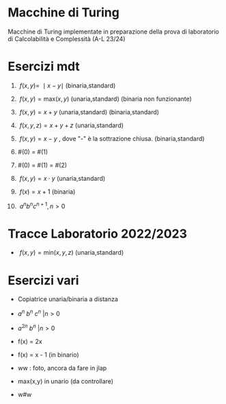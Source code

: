 # Macchine di Turing
Macchine di Turing implementate in preparazione della prova di laboratorio di Calcolabilità e Complessità (A-L 23/24)

# Esercizi mdt
1) $\ f(x,y) = \ \mid x - y \mid$ (binaria,standard)



2) $\ f(x,y) = \text{max}(x,y)$ (unaria,standard) (binaria non funzionante)



3) $\ f(x,y) = x + y$ (unaria,standard)  (binaria,standard)

4) $\ f(x,y,z) = x + y + z$ (unaria,standard)



5) $\ f(x,y) = x - y$ , dove "-" è la sottrazione chiusa. (binaria,standard)


6) #(0) = #(1)


7) #(0) = #(1) = #(2)

  
8) $\ f(x,y) = x \cdot y$ (unaria,standard)



9) $\ f(x) = x + 1$ (binaria)



10) $\ a^n b^n c^{n+1} , n>0$


# Tracce Laboratorio 2022/2023
- $\ f(x,y) = \text{min}(x,y,z)$ (unaria,standard) 


# Esercizi vari
- Copiatrice unaria/binaria a distanza

- $a^n \ b^n \ c^n \ | n > 0$

- $a^{2n}\ b^n \ | n > 0$

- f(x) = 2x

- f(x) = x - 1 (in binario)

- ww : foto, ancora da fare in jlap

- max(x,y) in unario (da controllare)

- w#w
